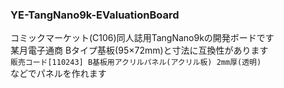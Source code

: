 ### YE-TangNano9k-EValuationBoard

コミックマーケット(C106)同人誌用TangNano9kの開発ボードです  
某月電子通商 Bタイプ基板(95×72mm)と寸法に互換性があります  
`販売コード[110243] B基板用アクリルパネル(アクリル板) 2mm厚(透明)`  
などでパネルを作れます
